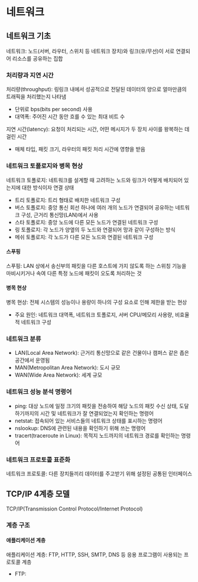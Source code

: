 # 네트워크

## 네트워크 기초

네트워크: 노드(서버, 라우터, 스위치 등 네트워크 장치)와 링크(유/무선)이 서로 연결되어 리소스를 공유하는 집합

### 처리량과 지연 시간

처리량(throughput): 링링크 내에서 성공적으로 전달된 데이터의 양으로 얼마만큼의 트래픽을 처리했는지 나타냄

- 단위로 bps(bits per second) 사용
- 대역폭: 주어진 시간 동안 흐를 수 있는 최대 비트 수

지연 시간(latency): 요청이 처리되는 시간, 어떤 메시지가 두 장치 사이를 왕복하는 데 걸린 시간

- 매체 타입, 패킷 크기, 라우터의 패킷 처리 시간에 영향을 받음

### 네트워크 토폴로지와 병목 현상

네트워크 토폴로지: 네트워크를 설계할 때 고려하는 노드와 링크가 어떻게 배치되어 있는지에 대한 방식이자 연결 상태

- 트리 토폴로지: 트리 형태로 배치한 네트워크 구성
- 버스 토폴로지: 중앙 통신 회선 하나에 여러 개의 노드가 연결되어 공유하는 네트워크 구성, 근거리 통신망(LAN)에서 사용
- 스타 토폴로지: 중앙 노드에 다른 모든 노드가 연결된 네트워크 구성
- 링 토폴로지: 각 노드가 양옆의 두 노드와 연결되어 망과 같이 구성하는 방식
- 메쉬 토폴로지: 각 노드가 다른 모든 노드와 연결된 네트워크 구성

#### 스푸핑

스푸핑: LAN 상에서 송신부의 패킷을 다른 호스트에 가지 않도록 하는 스위칭 기능을 마비시키거나 속여 다른 특정 노드에 패킷이 오도록 처리하는 것

#### 병목 현상

병목 현상: 전체 시스템의 성능이나 용량이 하나의 구성 요소로 인해 제한을 받는 현상

- 주요 원인: 네트워크 대역폭, 네트워크 토폴로지, 서버 CPU/메모리 사용량, 비효율적 네트워크 구성

### 네트워크 분류

- LAN(Local Area Network): 근거리 통신망으로 같은 건물이나 캠퍼스 같은 좁은 공간에서 운영됨
- MAN(Metropolitan Area Network): 도시 규모
- WAN(Wide Area Network): 세계 규모

### 네트워크 성능 분석 명령어

- ping: 대상 노드에 일정 크기의 패킷을 전송하여 해당 노드의 패킷 수신 상태, 도달하기까지의 시간 및 네트워크가 잘 연결되었는지 확인하는 명령어
- netstat: 접속되어 있는 서비스들의 네트워크 상태를 표시하는 명령어
- nslookup: DNS에 관련된 내용을 확인하기 위해 쓰는 명령어
- tracert(traceroute in Linux): 목적지 노드까지의 네트워크 경로를 확인하는 명령어

### 네트워크 프로토콜 표준화

네트워크 프로토콜: 다른 장치들끼리 데이터를 주고받기 위해 설정된 공통된 인터페이스

## TCP/IP 4계층 모델

TCP/IP(Transmission Control Protocol/Internet Protocol)

### 계층 구조

#### 애플리케이션 계층

애플리케이션 계층: FTP, HTTP, SSH, SMTP, DNS 등 응용 프로그램이 사용되는 프로토콜 계층
- FTP: 